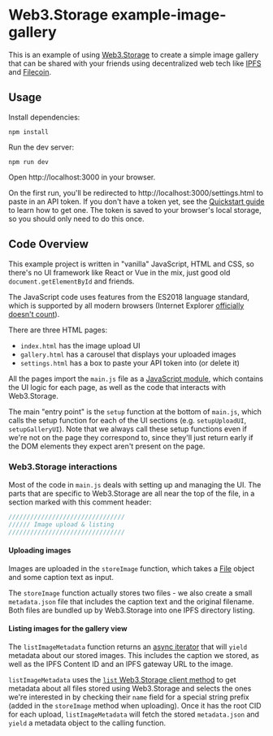 # Web3.Storage example-image-gallery

This is an example of using [Web3.Storage](https://web3.storage) to create a simple image gallery that can be shared with your friends using decentralized web tech like [IPFS](https://ipfs.io) and [Filecoin](https://filecoin.io).

## Usage

Install dependencies:

```shell
npm install
```

Run the dev server:

```shell
npm run dev
```

Open http://localhost:3000 in your browser.

On the first run, you'll be redirected to http://localhost:3000/settings.html to paste in an API token. If you don't have a token yet, see the [Quickstart guide](https://docs.web3.storage/) to learn how to get one.
The token is saved to your browser's local storage, so you should only need to do this once.

## Code Overview

This example project is written in "vanilla" JavaScript, HTML and CSS, so there's no UI framework like React or Vue in the mix, just good old `document.getElementById` and friends.

The JavaScript code uses features from the ES2018 language standard, which is supported by all modern browsers (Internet Explorer [officially doesn't count](https://techcommunity.microsoft.com/t5/windows-it-pro-blog/internet-explorer-11-desktop-app-retirement-faq/ba-p/2366549)).

There are three HTML pages:

- `index.html` has the image upload UI
- `gallery.html` has a carousel that displays your uploaded images
- `settings.html` has a box to paste your API token into (or delete it)

All the pages import the `main.js` file as a [JavaScript module](https://developer.mozilla.org/en-US/docs/Web/JavaScript/Guide/Modules), which contains the UI logic for each page, as well as the code that interacts with Web3.Storage.

The main "entry point" is the `setup` function at the bottom of `main.js`, which calls the setup function for each of the UI sections (e.g. `setupUploadUI`, `setupGalleryUI`). Note that we always call these setup functions even if we're not on the page they correspond to, since they'll just return early if the DOM elements they expect aren't present on the page.

### Web3.Storage interactions

Most of the code in `main.js` deals with setting up and managing the UI. The parts that are specific to Web3.Storage are all near the top of the file, in a section marked with this comment header:

```javascript
////////////////////////////////
////// Image upload & listing
////////////////////////////////
```

#### Uploading images

Images are uploaded in the `storeImage` function, which takes a [File](https://developer.mozilla.org/en-US/docs/Web/API/File) object and some caption text as input.

The `storeImage` function actually stores two files - we also create a small `metadata.json` file that includes the caption text and the original filename. Both files are bundled up by Web3.Storage into one IPFS directory listing.

#### Listing images for the gallery view

The `listImageMetadata` function returns an [async iterator](https://2ality.com/2016/10/asynchronous-iteration.html) that will `yield` metadata about our stored images. This includes the caption we stored, as well as the IPFS Content ID and an IPFS gateway URL to the image.

`listImageMetadata` uses the [`list` Web3.Storage client method](https://docs.web3.storage/reference/client-library/#list-uploads) to get metadata about all files stored using Web3.Storage and selects the ones we're interested in by checking their `name` field for a special string prefix (added in the `storeImage` method when uploading). Once it has the root CID for each upload, `listImageMetadata` will fetch the stored `metadata.json` and `yield` a metadata object to the calling function.


